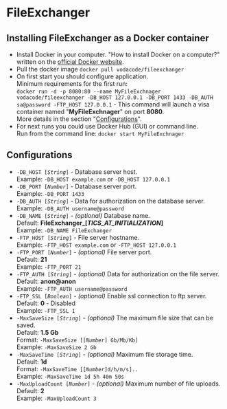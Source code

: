 # FileExchanger
## Installing FileExchanger as a Docker container

<ul>
  <li>Install Docker in your computer. "How to install Docker on a computer?" written on the <a href="https://www.docker.com/">official Docker website</a>.</br></li>
  <li>Pull the docker image <code>docker pull vodacode/fileexchanger</code></li>
  <li>
    On first start you should configure application.</br>
    Minimum requirements for the first run: </br>
    <code>docker run -d -p 8080:80 --name MyFileExchnager vodacode/fileexchanger -DB_HOST 127.0.0.1 -DB_PORT 1433 -DB_AUTH sa@password -FTP_HOST 127.0.0.1</code> - This command will launch a visa container named "<b>MyFileExchnager</b>" on port <b>8080</b>.</br>
    More details in the section "<a href="#configurations">Configurations</a>".
  </li>
  <li>
    For next runs you could use Docker Hub (GUI) or command line.</br>
    Run from the command line: <code>docker start MyFileExchnager</code>
  </li>
</ul>

## Configurations
<ul>
  <li>
    <code>-DB_HOST [<i>String</i>]</code> - Database server host.</br>
    Example: <code>-DB_HOST example.com</code> or <code>-DB_HOST 127.0.0.1</code>
  </li>
  <li>
    <code>-DB_PORT [<i>Number</i>]</code> - Database server port.</br>
    Example: <code>-DB_PORT 1433</code>
  </li>
  <li>
    <code>-DB_AUTH [<i>String</i>]</code> - Data for authorization on the database server.</br>
    Example: <code>-DB_AUTH username@password</code>
  </li>
  <li>
    <code>-DB_NAME [<i>String</i>]</code> - <i>(optional)</i> Database name.</br>
    Default: <b>FileExchanger_[<i>TICS_AT_INITIALIZATION</i>]</b></br>
    Example: <code>-DB_NAME FileExchanger</code>
   </li>
  <li>
    <code>-FTP_HOST [<i>String</i>]</code> - File server hostname.</br>
    Example: <code>-FTP_HOST example.com</code> or <code>-FTP_HOST 127.0.0.1</code>
  </li>
  <li>
    <code>-FTP_PORT [<i>Number</i>]</code> - <i>(optional)</i> File server port.</br>
    Default: <b>21</b></br>
    Example: <code>-FTP_PORT 21</code>
  </li>
  <li>
    <code>-FTP_AUTH [<i>String</i>]</code> - <i>(optional)</i> Data for authorization on the file server.</br>
    Default: <b>anon@anon</b></br>
    Example: <code>-FTP_AUTH username@password</code>
  </li>
  <li>
    <code>-FTP_SSL [<i>Boolean</i>]</code> - <i>(optional)</i> Enable ssl connection to ftp server.</br>
    Default: <b>0</b> - Disabled</br>
    Example: <code>-FTP_SSL 1</code>
  </li>
  <li>
    <code>-MaxSaveSize [<i>String</i>]</code> - <i>(optional)</i> The maximum file size that can be saved.</br>
    Default: <b>1.5 Gb</b></br>
    Format: <code>-MaxSaveSize [[<i>Number</i>] Gb/Mb/Kb]</code></br>
    Example: <code>-MaxSaveSize 2 Gb</code>
  </li>
  <li>
    <code>-MaxSaveTime [<i>String</i>]</code> - <i>(optional)</i> Maximum file storage time.</br>
    Default: <b>1d</b></br>
    Format: <code>-MaxSaveTime [[<i>Number</i>]d/h/m/s]..</code></br>
    Example: <code>-MaxSaveTime 1d 5h 40m 50s</code>
  </li>
  <li>
    <code>-MaxUploadCount [<i>Number</i>]</code> - <i>(optional)</i> Maximum number of file uploads.</br>
    Default: <b>2</b></br>
    Example: <code>-MaxUploadCount 3</code>
  </li>
</ul>
